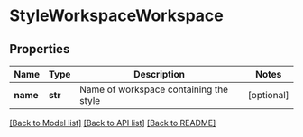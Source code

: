 # StyleWorkspaceWorkspace

## Properties
Name | Type | Description | Notes
------------ | ------------- | ------------- | -------------
**name** | **str** | Name of workspace containing the style | [optional] 

[[Back to Model list]](../README.md#documentation-for-models) [[Back to API list]](../README.md#documentation-for-api-endpoints) [[Back to README]](../README.md)


